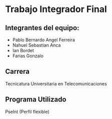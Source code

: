 # Trabajo Integrador Final

## Integrantes del equipo:
- Pablo Bernardo Angel Ferreira
- Nahuel Sebastian Anca
- Ian Bordet
- Farias Gonzalo

## Carrera
Tecnicatura Universitaria en Telecomunicaciones

## Programa Utilizado
PseInt (Perfil flexible)
